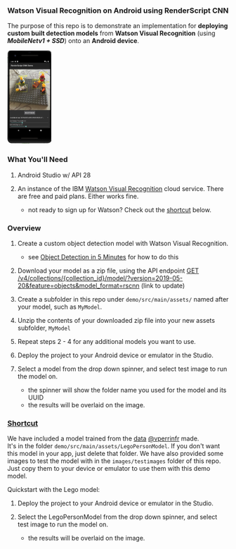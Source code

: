 ### Watson Visual Recognition on Android using RenderScript CNN 


The purpose of this repo is to demonstrate an implementation for **deploying custom built detection models** from **Watson Visual Recognition** (using ***MobileNetv1 + SSD***) onto an **Android device**.


<p>
  <img src="/images/lego-demo.jpg" width="100" syle="padding: 40px" >
</p>

### What You'll Need

1) Android Studio w/ API 28

2) An instance of the IBM [Watson Visual Recognition](https://www.ibm.com/cloud/watson-visual-recognition) cloud service.  There are free and paid plans. Either works fine.
    - not ready to sign up for Watson? Check out the [shortcut](#shortcut) below.

### Overview

1. Create a custom object detection model with Watson Visual Recognition.
    - see [Object Detection in 5 Minutes](https://medium.com/@vincent.perrin/watson-visual-recognition-object-detection-in-action-in-5-minutes-8f97c4b613c3) for how to do this
    
2. Download your model as a zip file, using the API endpoint [GET /v4/collections/{collection_id}/model/?version=2019-05-20&feature=objects&model_format=rscnn](https://cloud.ibm.com/apidocs/visual-recognition/visual-recognition-v4#create-a-collection) (link to update)

3. Create a subfolder in this repo under `demo/src/main/assets/` named after your model, such as `MyModel`.
 
4. Unzip the contents of your downloaded zip file into your new assets subfolder, `MyModel`

5. Repeat steps 2 - 4 for any additional models you want to use.

6. Deploy the project to your Android device or emulator in the Studio.

7. Select a model from the drop down spinner, and select test image to run the model on.
    - the spinner will show the folder name you used for the model and its UUID
    - the results will be overlaid on the image.

### [Shortcut](#shortcut)

We have included a model trained from the [data](https://github.com/vperrinfr/Lego_Detection) [@vperrinfr](https://github.com/vperrinfr) made.  
It's in the folder  `demo/src/main/assets/LegoPersonModel`.  If you don't want this model in your
app, just delete that folder.  We have also provided some images to test the model with in the `images/testimages` 
folder of this repo.  Just copy them to your device or emulator to use them with this demo model.

Quickstart with the Lego model:
1. Deploy the project to your Android device or emulator in the Studio.

2. Select the LegoPersonModel  from the drop down spinner, and select test image to run the model on.
    - the results will be overlaid on the image.

